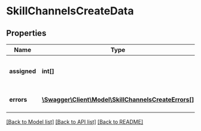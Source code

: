 # SkillChannelsCreateData

## Properties
Name | Type | Description | Notes
------------ | ------------- | ------------- | -------------
**assigned** | **int[]** | List with successfully assigned items | 
**errors** | [**\Swagger\Client\Model\SkillChannelsCreateErrors[]**](SkillChannelsCreateErrors.md) | Errors during process | 

[[Back to Model list]](../README.md#documentation-for-models) [[Back to API list]](../README.md#documentation-for-api-endpoints) [[Back to README]](../README.md)


